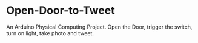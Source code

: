 # Open-Door-to-Tweet
An Arduino Physical Computing Project. Open the Door, trigger the switch, turn on light, take photo and tweet.
